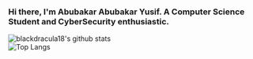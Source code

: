 ### Hi there, I'm Abubakar Abubakar Yusif. A Computer Science Student and CyberSecurity enthusiastic.

![blackdracula18's github stats](https://github-readme-stats.vercel.app/api?username=blackdracula18&count_private=true&show_icons=true&&theme=dracula&include_all_commits=true)   
![Top Langs](https://github-readme-stats.vercel.app/api/top-langs/?username=blackdracula18&layout=compact&theme=dracula)
<script src="https://tryhackme.com/badge/532322"></script>
